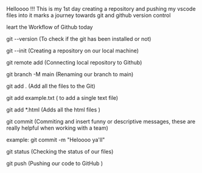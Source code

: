 Helloooo !!!
This is my 1st day creating a repository and pushing my vscode files into it 
marks a journey towards git and github version control 

leart the Workflow of Github today 

git --version (To check if the git has been installed or not)

git --init    (Creating a repository on our local machine)

git remote add (Connecting local repository to Github)

git branch -M main (Renaming our branch to main)

git add . (Add all the files to the Git)

git add example.txt ( to add a single text file)

git add *.html   (Adds all the html files )

git commit  (Commiting and insert funny or descriptive messages, these are really helpful when working with a team)

example: git commit -m "Heloooo ya'll"  

git status (Checking the status of our files)

git push (Pushing our code to GitHub )